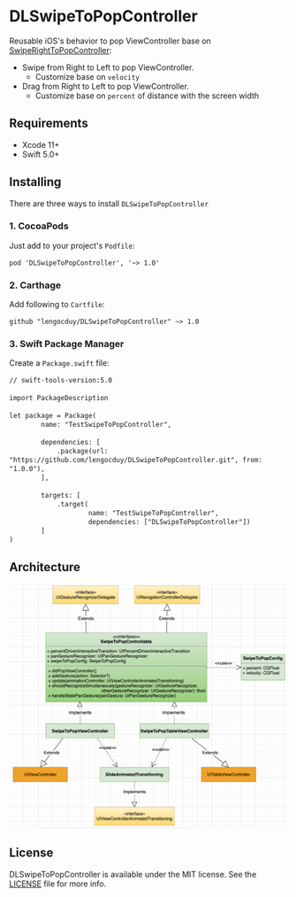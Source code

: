 # DLSwipeToPopController

Reusable iOS's behavior to pop ViewController base on [SwipeRightToPopController](https://github.com/rishi420/SwipeRightToPopController):

- Swipe from Right to Left to pop ViewController.
    - Customize base on `velocity`
- Drag from Right to Left to pop ViewController.
    - Customize base on `percent` of distance with the screen width

## Requirements

- Xcode 11+
- Swift 5.0+

## Installing

There are three ways to install `DLSwipeToPopController`

### 1. CocoaPods

Just add to your project's `Podfile`:

```
pod 'DLSwipeToPopController', '~> 1.0'
```

### 2. Carthage

Add following to `Cartfile`:

```
github "lengocduy/DLSwipeToPopController" ~> 1.0
```

### 3. Swift Package Manager

Create a `Package.swift` file:

```
// swift-tools-version:5.0

import PackageDescription

let package = Package(
        name: "TestSwipeToPopController",

        dependencies: [
            .package(url: "https://github.com/lengocduy/DLSwipeToPopController.git", from: "1.0.0"),
        ],

        targets: [
            .target(
                    name: "TestSwipeToPopController",
                    dependencies: ["DLSwipeToPopController"])
        ]
)

```

## Architecture

![Architecture](https://github.com/lengocduy/DLSwipeToPopController/blob/v1.0.0/ArchDiagram.png?raw=true)

## License

DLSwipeToPopController is available under the MIT license. See the [LICENSE](LICENSE.md) file for more info.
